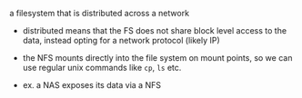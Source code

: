 
a filesystem that is distributed across a network
- distributed means that the FS does not share block level access to the data, instead opting for a network protocol (likely IP)

- the NFS mounts directly into the file system on mount points, so we can use regular unix commands like `cp`, `ls` etc.
- ex. a NAS exposes its data via a NFS
